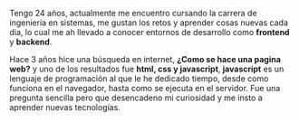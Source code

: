  <p>Tengo 24 años, actualmente me encuentro cursando la carrera de ingeniería en sistemas, me gustan los retos y aprender cosas nuevas cada dia, lo cual me ah llevado a conocer entornos de desarrollo como <strong>frontend</strong> y <strong>backend</strong>. </p>
 
 <p>Hace 3 años hice una búsqueda en internet, <b>¿Como se hace una pagina web?</b> y uno de los resultados fue <b>html, css y javascript</b>, <strong>javascript</strong> es un lenguaje de programación al que le he dedicado tiempo, desde como funciona en el navegador, hasta como se ejecuta en el servidor. Fue una pregunta sencilla pero que desencadeno mi curiosidad y me insto a aprender nuevas tecnologías.</p>
